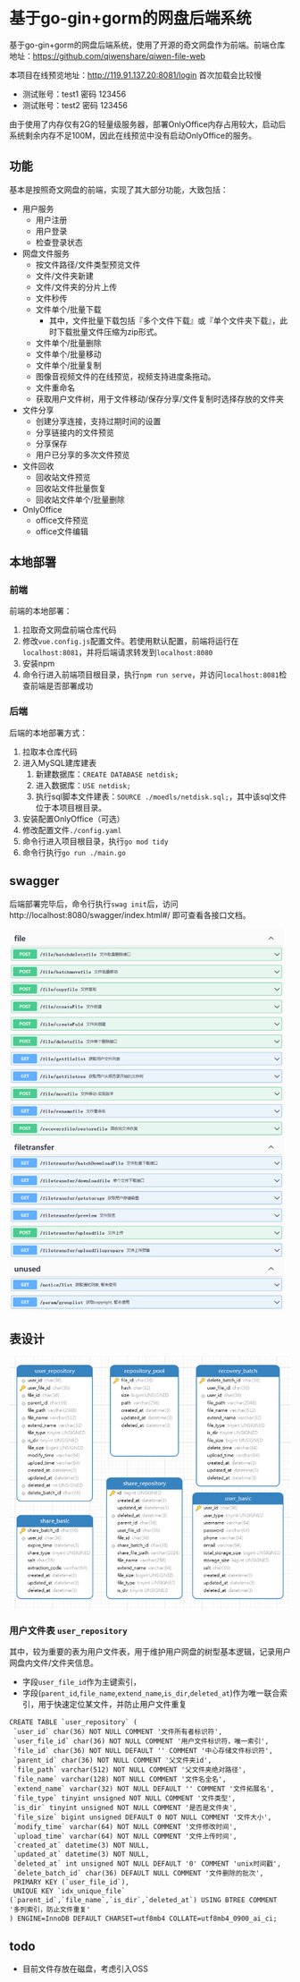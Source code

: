# 基于go-gin+gorm的网盘后端系统

基于go-gin+gorm的网盘后端系统，使用了开源的奇文网盘作为前端。前端仓库地址：https://github.com/qiwenshare/qiwen-file-web

本项目在线预览地址：http://119.91.137.20:8081/login
首次加载会比较慢

- 测试账号：test1 密码 123456
- 测试账号：test2 密码 123456

由于使用了内存仅有2G的轻量级服务器，部署OnlyOffice内存占用较大，启动后系统剩余内存不足100M，因此在线预览中没有启动OnlyOffice的服务。



## 功能

基本是按照奇文网盘的前端，实现了其大部分功能，大致包括：

- 用户服务
  - 用户注册
  - 用户登录
  - 检查登录状态
- 网盘文件服务
  - 按文件路径/文件类型预览文件
  - 文件/文件夹新建
  - 文件/文件夹的分片上传
  - 文件秒传
  - 文件单个/批量下载
    - 其中，文件批量下载包括『多个文件下载』或『单个文件夹下载』，此时下载批量文件压缩为zip形式。
  - 文件单个/批量删除
  - 文件单个/批量移动
  - 文件单个/批量复制
  - 图像音视频文件的在线预览，视频支持进度条拖动。
  - 文件重命名
  - 获取用户文件树，用于文件移动/保存分享/文件复制时选择存放的文件夹
- 文件分享
  - 创建分享连接，支持过期时间的设置
  - 分享链接内的文件预览
  - 分享保存
  - 用户已分享的多次文件预览
- 文件回收
  - 回收站文件预览
  - 回收站文件批量恢复
  - 回收站文件单个/批量删除
- OnlyOffice
  - office文件预览
  - office文件编辑



## 本地部署

### 前端

前端的本地部署：

1. 拉取奇文网盘前端仓库代码
2. 修改`vue.config.js`配置文件。若使用默认配置，前端将运行在`localhost:8081`，并将后端请求转发到`localhost:8080`
3. 安装npm
4. 命令行进入前端项目根目录，执行`npm run serve`，并访问`localhost:8081`检查前端是否部署成功



### 后端

后端的本地部署方式：

1. 拉取本仓库代码
2. 进入MySQL建库建表
   1. 新建数据库：`CREATE DATABASE netdisk;`
   2. 进入数据库：`USE netdisk;`
   3. 执行sql脚本文件建表：`SOURCE ./moedls/netdisk.sql;`，其中该sql文件位于本项目根目录。
3. 安装配置OnlyOffice（可选）
4. 修改配置文件`./config.yaml`
5. 命令行进入项目根目录，执行`go mod tidy`
6. 命令行执行`go run ./main.go`



## swagger

后端部署完毕后，命令行执行`swag init`后，访问 http://localhost:8080/swagger/index.html#/ 即可查看各接口文档。

<img src="https://raw.githubusercontent.com/drinkwateronly/Image-Host/main/image/image-20240417204041020.png" alt="image-20240417204041020" style="zoom:67%;" />




## 表设计

![image-20240417203530275](https://raw.githubusercontent.com/drinkwateronly/Image-Host/main/image/image-20240417203530275.png)

### 用户文件表 `user_repository`

其中，较为重要的表为用户文件表，用于维护用户网盘的树型基本逻辑，记录用户网盘内文件/文件夹信息。
- 字段`user_file_id`作为主键索引，
- 字段(`parent_id`,`file_name`,`extend_name`,`is_dir`,`deleted_at`)作为唯一联合索引，用于快速定位某文件，并防止用户文件重复

```mysql
CREATE TABLE `user_repository` (
 `user_id` char(36) NOT NULL COMMENT '文件所有者标识符',
 `user_file_id` char(36) NOT NULL COMMENT '用户文件标识符，唯一索引',
 `file_id` char(36) NOT NULL DEFAULT '' COMMENT '中心存储文件标识符',
 `parent_id` char(36) NOT NULL COMMENT '父文件夹id',
 `file_path` varchar(512) NOT NULL COMMENT '父文件夹绝对路径',
 `file_name` varchar(128) NOT NULL COMMENT '文件名全名',
 `extend_name` varchar(32) NOT NULL DEFAULT '' COMMENT '文件拓展名',
 `file_type` tinyint unsigned NOT NULL COMMENT '文件类型',
 `is_dir` tinyint unsigned NOT NULL COMMENT '是否是文件夹',
 `file_size` bigint unsigned DEFAULT 0 NOT NULL COMMENT '文件大小',
 `modify_time` varchar(64) NOT NULL COMMENT '文件修改时间',
 `upload_time` varchar(64) NOT NULL COMMENT '文件上传时间',
 `created_at` datetime(3) NOT NULL,
 `updated_at` datetime(3) NOT NULL,
 `deleted_at` int unsigned NOT NULL DEFAULT '0' COMMENT 'unix时间戳',
 `delete_batch_id` char(36) DEFAULT NULL COMMENT '文件删除的批次',
 PRIMARY KEY (`user_file_id`),
 UNIQUE KEY `idx_unique_file` (`parent_id`,`file_name`,`is_dir`,`deleted_at`) USING BTREE COMMENT '多列索引，防止文件重复'
) ENGINE=InnoDB DEFAULT CHARSET=utf8mb4 COLLATE=utf8mb4_0900_ai_ci;
```





## todo

- 目前文件存放在磁盘，考虑引入OSS





